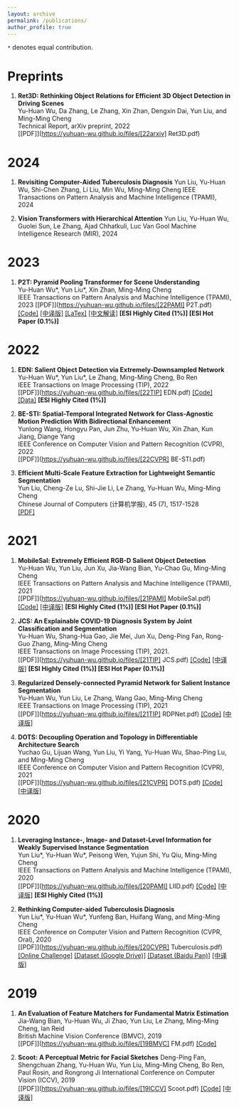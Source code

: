 ```yaml
---
layout: archive
permalink: /publications/
author_profile: true
---
```


`*` denotes equal contribution.

Preprints
====

1. **Ret3D: Rethinking Object Relations for Efficient 3D Object Detection in Driving Scenes**<br>
Yu-Huan Wu, Da Zhang, Le Zhang, Xin Zhan, Dengxin Dai, Yun Liu, and Ming-Ming Cheng<br>
Technical Report, arXiv preprint, 2022<br>
[[PDF]](https://yuhuan-wu.github.io/files/[22arxiv] Ret3D.pdf) 

2024
====
1. **Revisiting Computer-Aided Tuberculosis Diagnosis**
Yun Liu, Yu-Huan Wu, Shi-Chen Zhang, Li Liu, Min Wu, Ming-Ming Cheng
IEEE Transactions on Pattern Analysis and Machine Intelligence (TPAMI), 2024

2. **Vision Transformers with Hierarchical Attention**
Yun Liu, Yu-Huan Wu, Guolei Sun, Le Zhang, Ajad Chhatkuli, Luc Van Gool
Machine Intelligence Research (MIR), 2024

2023
====

1. **P2T: Pyramid Pooling Transformer for Scene Understanding**  
Yu-Huan Wu\*, Yun Liu\*, Xin Zhan, Ming-Ming Cheng  
IEEE Transactions on Pattern Analysis and Machine Intelligence (TPAMI), 2023
[[PDF]](https://yuhuan-wu.github.io/files/[22PAMI] P2T.pdf) [[Code]](https://github.com/yuhuan-wu/P2T) [[中译版]](https://mmcheng.net/wp-content/uploads/2022/08/22PAMI_P2T_CN.pdf) [[LaTex]](https://www.overleaf.com/read/hzbphxtwkjbs) [[中文解读]](https://mp.weixin.qq.com/s/7qXtyFaIiYny0eUqBbPraQ) **[ESI Highly Cited (1%)] [ESI Hot Paper (0.1%)]**


2022
====


1. **EDN: Salient Object Detection via Extremely-Downsampled Network**<br>
Yu-Huan Wu\*, Yun Liu\*, Le Zhang, Ming-Ming Cheng, Bo Ren  
IEEE Transactions on Image Processing (TIP), 2022  
[[PDF]](https://yuhuan-wu.github.io/files/[22TIP] EDN.pdf) [[Code]](https://github.com/yuhuan-wu/EDN) [[Data]](https://github.com/yuhuan-wu/EDN/releases/tag/v1.0) **[ESI Highly Cited (1%)]**

2. **BE-STI: Spatial-Temporal Integrated Network for Class-Agnostic Motion Prediction With Bidirectional Enhancement**  
Yunlong Wang, Hongyu Pan, Jun Zhu, Yu-Huan Wu, Xin Zhan, Kun Jiang, Diange Yang  
IEEE Conference on Computer Vision and Pattern Recognition (CVPR), 2022  
[[PDF]](https://yuhuan-wu.github.io/files/[22CVPR] BE-STI.pdf)

3. **Efficient Multi-Scale Feature Extraction for Lightweight Semantic Segmentation**  
Yun Liu, Cheng-Ze Lu, Shi-Jie Li, Le Zhang, Yu-Huan Wu, Ming-Ming Cheng  
Chinese Journal of Computers (计算机学报),  45 (7), 1517-1528  
[[PDF]](http://cjc.ict.ac.cn/online/onlinepaper/ly-2022711151531.pdf)

2021
====


1. **MobileSal: Extremely Efficient RGB-D Salient Object Detection**  
Yu-Huan Wu, Yun Liu, Jun Xu, Jia-Wang Bian, Yu-Chao Gu, Ming-Ming Cheng  
IEEE Transactions on Pattern Analysis and Machine Intelligence (TPAMI), 2021  
[[PDF]](https://yuhuan-wu.github.io/files/[21PAMI] MobileSal.pdf) [[Code]](https://github.com/yuhuan-wu/MobileSal) [[中译版]](https://mmcheng.net/wp-content/uploads/2022/02/21PAMI_MobileSal_CN.pdf) **[ESI Highly Cited (1%)] [ESI Hot Paper (0.1%)]**

2. **JCS: An Explainable COVID-19 Diagnosis System by Joint Classification and Segmentation**  
Yu-Huan Wu, Shang-Hua Gao, Jie Mei, Jun Xu, Deng-Ping Fan, Rong-Guo Zhang, Ming-Ming Cheng  
IEEE Transactions on Image Processing (TIP), 2021.  
[[PDF]](https://yuhuan-wu.github.io/files/[21TIP] JCS.pdf) [[Code]](https://github.com/yuhuan-wu/JCS) [[中译版]](https://mftp.mmcheng.net/Papers/21TIP-JCS-COVID.pdf) **[ESI Highly Cited (1%)] [ESI Hot Paper (0.1%)]**

3. **Regularized Densely-connected Pyramid Network for Salient Instance Segmentation**  
Yu-Huan Wu, Yun Liu, Le Zhang, Wang Gao, Ming-Ming Cheng  
IEEE Transactions on Image Processing (TIP), 2021  
[[PDF]](https://yuhuan-wu.github.io/files/[21TIP] RDPNet.pdf) [[Code]](https://github.com/yuhuan-wu/RDPNet) [[中译版]](https://mmcheng.net/wp-content/uploads/2021/09/21TIP_RDPNet_CN.pdf)

4. **DOTS: Decoupling Operation and Topology in Differentiable Architecture Search**  
Yuchao Gu, Lijuan Wang, Yun Liu, Yi Yang, Yu-Huan Wu, Shao-Ping Lu, and Ming-Ming Cheng  
IEEE Conference on Computer Vision and Pattern Recognition (CVPR), 2021  
[[PDF]](https://yuhuan-wu.github.io/files/[21CVPR] DOTS.pdf) [[Code]](https://github.com/guyuchao/DOTS) [[中译版]](https://mmcheng.net/wp-content/uploads/2021/09/DOTS中译_.pdf)


2020
====

1. **Leveraging Instance-, Image- and Dataset-Level Information for Weakly Supervised Instance Segmentation**<br>
Yun Liu\*, Yu-Huan Wu\*, Peisong Wen, Yujun Shi, Yu Qiu, Ming-Ming Cheng  
IEEE Transactions on Pattern Analysis and Machine Intelligence (TPAMI), 2020  
[[PDF]](https://yuhuan-wu.github.io/files/[20PAMI] LIID.pdf) [[Code]](https://github.com/yun-liu/LIID) [[中译版]](http://mftp.mmcheng.net/Papers/21PAMI_InsImgDatasetWSIS_CN.pdf) **[ESI Highly Cited (1%)]**

2. **Rethinking Computer-aided Tuberculosis Diagnosis**  
Yun Liu\*, Yu-Huan Wu\*, Yunfeng Ban, Huifang Wang, and Ming-Ming Cheng  
IEEE Conference on Computer Vision and Pattern Recognition (CVPR, Oral), 2020  
[[PDF]](https://yuhuan-wu.github.io/files/[20CVPR] Tuberculosis.pdf) [[Online Challenge]](https://competitions.codalab.org/competitions/25848) [[Dataset (Google Drive)]](https://drive.google.com/file/d/1r-oNYTPiPCOUzSjChjCIYTdkjBTugqxR/view?usp=sharing)
[[Dataset (Baidu Pan)]](https://pan.baidu.com/s/1INhqaZyPFKWPFXgynerXew) [[中译版]](https://mmcheng.net/wp-content/uploads/2021/03/20CVPR-TBX11K-CN.pdf)

2019 
====

1. **An Evaluation of Feature Matchers for Fundamental Matrix Estimation**<br>
Jia-Wang Bian, Yu-Huan Wu, Ji Zhao, Yun Liu, Le Zhang, Ming-Ming Cheng, Ian Reid<br>
British Machine Vision Conference (BMVC), 2019<br>
[[PDF]](https://yuhuan-wu.github.io/files/[19BMVC] FM.pdf) [[Code]](https://github.com/JiawangBian/FM-Bench)

2. **Scoot: A Perceptual Metric for Facial Sketches**
Deng-Ping Fan, Shengchuan Zhang, Yu-Huan Wu, Yun Liu, Ming-Ming Cheng, Bo Ren, Paul Rosin, and Rongrong Ji
International Conference on Computer Vision (ICCV), 2019  
[[PDF]](https://yuhuan-wu.github.io/files/[19ICCV] Scoot.pdf) [[Code]](https://github.com/DengPingFan/Scoot) [[中译版]](https://dengpingfan.github.io/papers/[2019][ICCV]Scoot_Chinese.pdf)